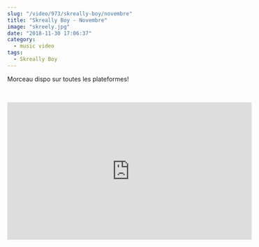 ```yaml
--- 
slug: "/video/973/skreally-boy/novembre"
title: "Skreally Boy - Novembre"
image: "skreely.jpg"
date: "2018-11-30 17:06:37"
category:
  - music video
tags:
  - Skreally Boy
---
```

<p>Morceau dispo sur toutes les plateformes!</p><br/><p><iframe width="560" height="315" src="https://www.youtube.com/embed/KYNGa0b0uIw" frameborder="0" allow="accelerometer; autoplay; encrypted-media; gyroscope; picture-in-picture" allowfullscreen></iframe></p>